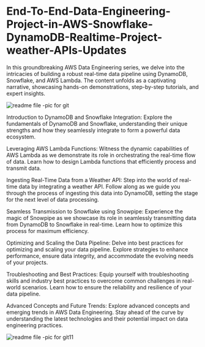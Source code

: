 # End-To-End-Data-Engineering-Project-in-AWS-Snowflake-DynamoDB-Realtime-Project-weather-APIs-Updates

In this groundbreaking AWS Data Engineering series, we delve into the intricacies of building a robust real-time data pipeline using DynamoDB, Snowflake, and AWS Lambda. The content unfolds as a captivating narrative, showcasing hands-on demonstrations, step-by-step tutorials, and expert insights.

![readme file -pic for git](https://github.com/user-attachments/assets/86e8d3cd-12aa-4090-a469-3bb14b326b96)

Introduction to DynamoDB and Snowflake Integration: Explore the fundamentals of DynamoDB and Snowflake, understanding their unique strengths and how they seamlessly integrate to form a powerful data ecosystem.

Leveraging AWS Lambda Functions: Witness the dynamic capabilities of AWS Lambda as we demonstrate its role in orchestrating the real-time flow of data. Learn how to design Lambda functions that efficiently process and transmit data.

Ingesting Real-Time Data from a Weather API: Step into the world of real-time data by integrating a weather API. Follow along as we guide you through the process of ingesting this data into DynamoDB, setting the stage for the next level of data processing.

Seamless Transmission to Snowflake using Snowpipe: Experience the magic of Snowpipe as we showcase its role in seamlessly transmitting data from DynamoDB to Snowflake in real-time. Learn how to optimize this process for maximum efficiency.

Optimizing and Scaling the Data Pipeline: Delve into best practices for optimizing and scaling your data pipeline. Explore strategies to enhance performance, ensure data integrity, and accommodate the evolving needs of your projects.

Troubleshooting and Best Practices: Equip yourself with troubleshooting skills and industry best practices to overcome common challenges in real-world scenarios. Learn how to ensure the reliability and resilience of your data pipeline.

Advanced Concepts and Future Trends: Explore advanced concepts and emerging trends in AWS Data Engineering. Stay ahead of the curve by understanding the latest technologies and their potential impact on data engineering practices.

![readme file -pic for git11](https://github.com/user-attachments/assets/06ab9cae-2410-4cb0-bda7-25ec5800ceb0)

